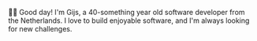 👋🏻 Good day! I'm Gijs, a 40-something year old software developer from the Netherlands. I love to build enjoyable software, and I'm always looking for new challenges.